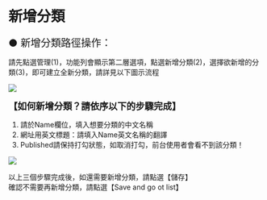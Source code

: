 # 新增分類

<div style="font-size:20px">● 新增分類路徑操作：</div>

請先點選管理(1)，功能列會顯示第二層選項，點選新增分類(2)，選擇欲新增的分類(3)，即可建立全新分類，請詳見以下圖示流程

![](/_image/taxonomy/lPuVO9s.png)


**<div style="font-size:18px">【如何新增分類？請依序以下的步驟完成】</div>**

1. 請於Name欄位，填入想要分類的中文名稱
2. 網址用英文標題：請填入Name英文名稱的翻譯
3. Published請保持打勾狀態，如取消打勾，前台使用者會看不到該分類！

![](/_image/taxonomy/2cdEacs.png)

以上三個步驟完成後，如還需要新增分類，請點選【儲存】  
確認不需要再新增分類，請點選【Save and go ot list】